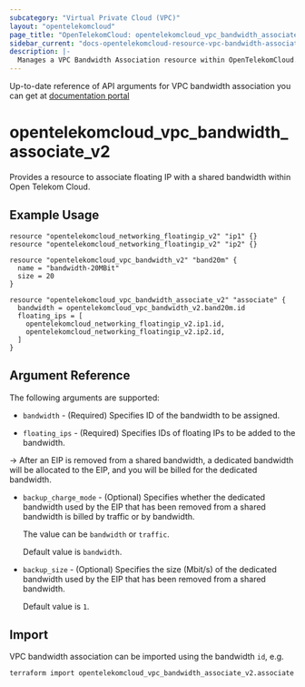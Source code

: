 ```yaml
---
subcategory: "Virtual Private Cloud (VPC)"
layout: "opentelekomcloud"
page_title: "OpenTelekomCloud: opentelekomcloud_vpc_bandwidth_associate_v2"
sidebar_current: "docs-opentelekomcloud-resource-vpc-bandwidth-associate-v2"
description: |-
  Manages a VPC Bandwidth Association resource within OpenTelekomCloud.
---
```


Up-to-date reference of API arguments for VPC bandwidth association you can get at
[documentation portal](https://docs.otc.t-systems.com/virtual-private-cloud/api-ref/apis/bandwidth_v2.0)

# opentelekomcloud_vpc_bandwidth_associate_v2

Provides a resource to associate floating IP with a shared bandwidth within Open Telekom Cloud.

## Example Usage

```hcl
resource "opentelekomcloud_networking_floatingip_v2" "ip1" {}
resource "opentelekomcloud_networking_floatingip_v2" "ip2" {}

resource "opentelekomcloud_vpc_bandwidth_v2" "band20m" {
  name = "bandwidth-20MBit"
  size = 20
}

resource "opentelekomcloud_vpc_bandwidth_associate_v2" "associate" {
  bandwidth = opentelekomcloud_vpc_bandwidth_v2.band20m.id
  floating_ips = [
    opentelekomcloud_networking_floatingip_v2.ip1.id,
    opentelekomcloud_networking_floatingip_v2.ip2.id,
  ]
}
```

## Argument Reference

The following arguments are supported:

* `bandwidth` - (Required) Specifies ID of the bandwidth to be assigned.

* `floating_ips` - (Required) Specifies IDs of floating IPs to be added to the bandwidth.

->
After an EIP is removed from a shared bandwidth, a dedicated bandwidth will be allocated to the EIP, and you will be
billed for the dedicated bandwidth.

* `backup_charge_mode` - (Optional) Specifies whether the dedicated bandwidth used by the EIP that has been removed from
  a shared bandwidth is billed by traffic or by bandwidth.

  The value can be `bandwidth` or `traffic`.

  Default value is `bandwidth`.

* `backup_size` - (Optional) Specifies the size (Mbit/s) of the dedicated bandwidth used by the EIP that has been
  removed from a shared bandwidth.

  Default value is `1`.

## Import

VPC bandwidth association can be imported using the bandwidth `id`, e.g.

```sh
terraform import opentelekomcloud_vpc_bandwidth_associate_v2.associate eb187fc8-e482-43eb-a18a-9da947ef89f6
```
